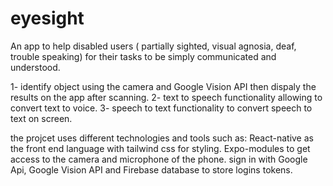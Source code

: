 # eyesight 

An app to help disabled users ( partially sighted, visual agnosia, deaf, trouble speaking) 
for their tasks to be simply communicated and understood. 

1- identify object using the camera and Google Vision API then dispaly the results on the app after scanning.
2- text to speech functionality allowing to convert text to voice.
3- speech to text functionality to convert speech to text on screen.

the projcet uses different technologies and tools such as:
React-native as the front end language with tailwind css for styling.
Expo-modules to get access to the camera and microphone of the phone.
sign in with Google Api, Google Vision API and Firebase database to store logins tokens.

